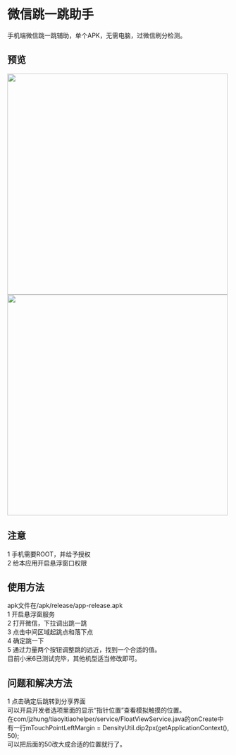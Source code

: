 # 微信跳一跳助手

手机端微信跳一跳辅助，单个APK，无需电脑，过微信刷分检测。

## 预览
<img src="https://github.com/jxzhung/WxTiaoYiTiao/raw/master/images/preview.png" width=500 />
<img src="https://github.com/jxzhung/WxTiaoYiTiao/raw/master/images/score.png" width=500 />



## 注意

1 手机需要ROOT，并给予授权 <br />
2 给本应用开启悬浮窗口权限 <br />

## 使用方法
apk文件在/apk/release/app-release.apk <br />
1 开启悬浮窗服务 <br />
2 打开微信，下拉调出跳一跳 <br />
3 点击中间区域起跳点和落下点 <br />
4 确定跳一下 <br />
5 通过力量两个按钮调整跳的远近，找到一个合适的值。 <br />
目前小米6已测试完毕，其他机型适当修改即可。 <br />

## 问题和解决方法
1 点击确定后跳转到分享界面 <br />
可以开启开发者选项里面的显示“指针位置”查看模拟触摸的位置。 <br />
在com/jzhung/tiaoyitiaohelper/service/FloatViewService.java的onCreate中有一行mTouchPointLeftMargin = DensityUtil.dip2px(getApplicationContext(), 50);  <br />
可以把后面的50改大成合适的位置就行了。
